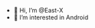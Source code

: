 - 👋 Hi, I’m @East-X
- 👀 I’m interested in Android

<!---
East-X/East-X is a ✨ special ✨ repository because its `README.md` (this file) appears on your GitHub profile.
You can click the Preview link to take a look at your changes.
--->
